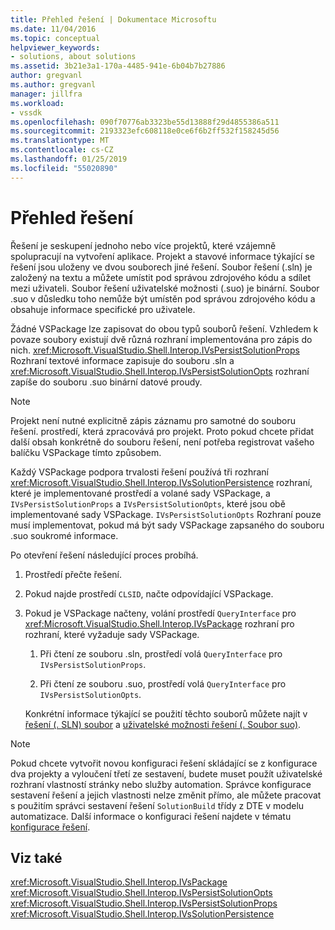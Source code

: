 ```yaml
---
title: Přehled řešení | Dokumentace Microsoftu
ms.date: 11/04/2016
ms.topic: conceptual
helpviewer_keywords:
- solutions, about solutions
ms.assetid: 3b21e3a1-170a-4485-941e-6b04b7b27886
author: gregvanl
ms.author: gregvanl
manager: jillfra
ms.workload:
- vssdk
ms.openlocfilehash: 090f70776ab3323be55d13888f29d4855386a511
ms.sourcegitcommit: 2193323efc608118e0ce6f6b2ff532f158245d56
ms.translationtype: MT
ms.contentlocale: cs-CZ
ms.lasthandoff: 01/25/2019
ms.locfileid: "55020890"
---
```

# <a name="solutions-overview"></a>Přehled řešení
Řešení je seskupení jednoho nebo více projektů, které vzájemně spolupracují na vytvoření aplikace. Projekt a stavové informace týkající se řešení jsou uloženy ve dvou souborech jiné řešení. Soubor řešení (.sln) je založený na textu a můžete umístit pod správou zdrojového kódu a sdílet mezi uživateli. Soubor řešení uživatelské možnosti (.suo) je binární. Soubor .suo v důsledku toho nemůže být umístěn pod správou zdrojového kódu a obsahuje informace specifické pro uživatele.  
  
 Žádné VSPackage lze zapisovat do obou typů souborů řešení. Vzhledem k povaze soubory existují dvě různá rozhraní implementována pro zápis do nich. <xref:Microsoft.VisualStudio.Shell.Interop.IVsPersistSolutionProps> Rozhraní textové informace zapisuje do souboru .sln a <xref:Microsoft.VisualStudio.Shell.Interop.IVsPersistSolutionOpts> rozhraní zapíše do souboru .suo binární datové proudy.  
  
> [!NOTE]
>  Projekt není nutné explicitně zápis záznamu pro samotné do souboru řešení. prostředí, která zpracovává pro projekt. Proto pokud chcete přidat další obsah konkrétně do souboru řešení, není potřeba registrovat vašeho balíčku VSPackage tímto způsobem.  
  
 Každý VSPackage podpora trvalosti řešení používá tři rozhraní <xref:Microsoft.VisualStudio.Shell.Interop.IVsSolutionPersistence> rozhraní, které je implementované prostředí a volané sady VSPackage, a `IVsPersistSolutionProps` a `IVsPersistSolutionOpts`, které jsou obě implementované sady VSPackage. `IVsPersistSolutionOpts` Rozhraní pouze musí implementovat, pokud má být sady VSPackage zapsaného do souboru .suo soukromé informace.  
  
 Po otevření řešení následující proces probíhá.  
  
1. Prostředí přečte řešení.  
  
2. Pokud najde prostředí `CLSID`, načte odpovídající VSPackage.  
  
3. Pokud je VSPackage načteny, volání prostředí `QueryInterface` pro <xref:Microsoft.VisualStudio.Shell.Interop.IVsPackage> rozhraní pro rozhraní, které vyžaduje sady VSPackage.  
  
   1.  Při čtení ze souboru .sln, prostředí volá `QueryInterface` pro `IVsPersistSolutionProps`.  
  
   2.  Při čtení ze souboru .suo, prostředí volá `QueryInterface` pro `IVsPersistSolutionOpts`.  
  
   Konkrétní informace týkající se použití těchto souborů můžete najít v [řešení (. SLN) soubor](../../extensibility/internals/solution-dot-sln-file.md) a [uživatelské možnosti řešení (. Soubor suo)](../../extensibility/internals/solution-user-options-dot-suo-file.md).  
  
> [!NOTE]
>  Pokud chcete vytvořit novou konfiguraci řešení skládající se z konfigurace dva projekty a vyloučení třetí ze sestavení, budete muset použít uživatelské rozhraní vlastností stránky nebo služby automation. Správce konfigurace sestavení řešení a jejich vlastnosti nelze změnit přímo, ale můžete pracovat s použitím správci sestavení řešení `SolutionBuild` třídy z DTE v modelu automatizace. Další informace o konfiguraci řešení najdete v tématu [konfigurace řešení](../../extensibility/internals/solution-configuration.md).  
  
## <a name="see-also"></a>Viz také  
 <xref:Microsoft.VisualStudio.Shell.Interop.IVsPackage>   
 <xref:Microsoft.VisualStudio.Shell.Interop.IVsPersistSolutionOpts>   
 <xref:Microsoft.VisualStudio.Shell.Interop.IVsPersistSolutionProps>   
 <xref:Microsoft.VisualStudio.Shell.Interop.IVsSolutionPersistence>